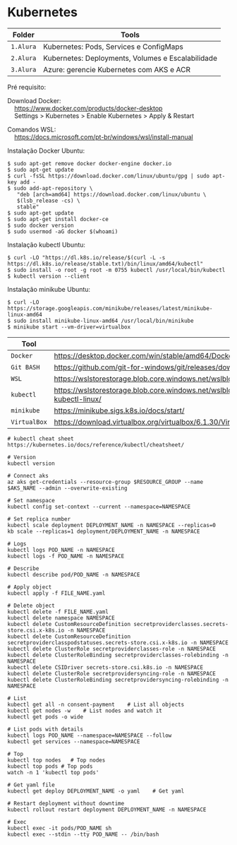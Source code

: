 # Kubernetes

|Folder    |Tools|
|-------------|-----------|
|`1.Alura`| Kubernetes: Pods, Services e ConfigMaps
|`2.Alura`| Kubernetes: Deployments, Volumes e Escalabilidade
|`3.Alura`| Azure: gerencie Kubernetes com AKS e ACR

Pré requisito:


Download Docker:<br>
&nbsp;&nbsp;&nbsp;&nbsp;https://www.docker.com/products/docker-desktop<br>
&nbsp;&nbsp;&nbsp;&nbsp;Settings > Kubernetes > Enable Kubernetes > Apply & Restart

Comandos WSL:<br>
&nbsp;&nbsp;&nbsp;&nbsp;https://docs.microsoft.com/pt-br/windows/wsl/install-manual 

Instalação Docker Ubuntu:<br>
```
$ sudo apt-get remove docker docker-engine docker.io
$ sudo apt-get update
$ curl -fsSL https://download.docker.com/linux/ubuntu/gpg | sudo apt-key add -
$ sudo add-apt-repository \
   "deb [arch=amd64] https://download.docker.com/linux/ubuntu \
   $(lsb_release -cs) \
   stable"
$ sudo apt-get update
$ sudo apt-get install docker-ce
$ sudo docker version
$ sudo usermod -aG docker $(whoami)
```

Instalação kubectl Ubuntu:<br>
```
$ curl -LO "https://dl.k8s.io/release/$(curl -L -s https://dl.k8s.io/release/stable.txt)/bin/linux/amd64/kubectl"
$ sudo install -o root -g root -m 0755 kubectl /usr/local/bin/kubectl
$ kubectl version --client
```

Instalação minikube Ubuntu:<br>
```
$ curl -LO https://storage.googleapis.com/minikube/releases/latest/minikube-linux-amd64
$ sudo install minikube-linux-amd64 /usr/local/bin/minikube
$ minikube start --vm-driver=virtualbox
```

|Tool    |Link|
|-------------|-----------|
|`Docker`| https://desktop.docker.com/win/stable/amd64/Docker%20Desktop%20Installer.exe
|`Git BASH`| https://github.com/git-for-windows/git/releases/download/v2.34.1.windows.1/Git-2.34.1-64-bit.exe
|`WSL`| https://wslstorestorage.blob.core.windows.net/wslblob/wsl_update_x64.msi
|`kubectl`| https://wslstorestorage.blob.core.windows.net/wslblob/wsl_update_x64.msihttps://kubernetes.io/docs/tasks/tools/install-kubectl-linux/
|`minikube`| https://minikube.sigs.k8s.io/docs/start/
|`VirtualBox`| https://download.virtualbox.org/virtualbox/6.1.30/VirtualBox-6.1.30-148432-Win.exe

```
# kubectl cheat sheet
https://kubernetes.io/docs/reference/kubectl/cheatsheet/

# Version
kubectl version

# Connect aks
az aks get-credentials --resource-group $RESOURCE_GROUP --name $AKS_NAME --admin --overwrite-existing

# Set namespace
kubectl config set-context --current --namespace=NAMESPACE

# Set replica number
kubectl scale deployment DEPLOYMENT_NAME -n NAMESPACE --replicas=0
kb scale --replicas=1 deployment/DEPLOYMENT_NAME -n NAMESPACE

# Logs
kubectl logs POD_NAME -n NAMESPACE
kubectl logs -f POD_NAME -n NAMESPACE

# Describe
kubectl describe pod/POD_NAME -n NAMESPACE

# Apply object
kubectl apply -f FILE_NAME.yaml

# Delete object
kubectl delete -f FILE_NAME.yaml
kubectl delete namespace NAMESPACE
kubectl delete CustomResourceDefinition secretproviderclasses.secrets-store.csi.x-k8s.io -n NAMESPACE
kubectl delete CustomResourceDefinition secretproviderclasspodstatuses.secrets-store.csi.x-k8s.io -n NAMESPACE
kubectl delete ClusterRole secretproviderclasses-role -n NAMESPACE
kubectl delete ClusterRoleBinding secretproviderclasses-rolebinding -n NAMESPACE
kubectl delete CSIDriver secrets-store.csi.k8s.io -n NAMESPACE
kubectl delete ClusterRole secretprovidersyncing-role -n NAMESPACE
kubectl delete ClusterRoleBinding secretprovidersyncing-rolebinding -n NAMESPACE

# List
kubectl get all -n consent-payment    # List all objects
kubectl get nodes -w    # List nodes and watch it
kubectl get pods -o wide       

# List pods with details
kubectl logs POD_NAME --namespace=NAMESPACE --follow
kubectl get services --namespace=NAMESPACE

# Top
kubectl top nodes   # Top nodes
kubectl top pods # Top pods
watch -n 1 'kubectl top pods'

# Get yaml file
kubectl get deploy DEPLOYMENT_NAME -o yaml    # Get yaml

# Restart deployment without downtime
kubectl rollout restart deployment DEPLOYMENT_NAME -n NAMESPACE

# Exec
kubectl exec -it pods/POD_NAME sh
kubectl exec --stdin --tty POD_NAME -- /bin/bash
```